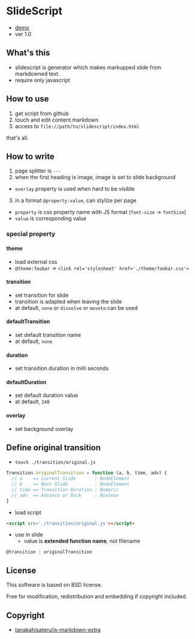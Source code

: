 SlideScript
===========

* [demo](http://ss.geta6.net)
* ver 1.0

What's this
-----------

* slidescript is generator which makes markupped slide from markdowned text.
* require only javascript

How to use
----------

1. get script from github
2. touch and edit content.markdown
3. access to `file://path/to/slidescript/index.html`

that's all.

How to write
------------

1. page splitter is `---`
2. when the first heading is image, image is set to slide background
  * `overlay` property is used when hard to be visible
3. in a format `@property:value`, can stylize per page
  * `property` is css property name with JS format (`font-size` -> `fontSize`)
  * `value` is corresponding value

### special property

#### theme

* load external css
* `@theme:foobar` -> `<link rel='stylesheet' href='./theme/foobar.css'>`

#### transition

* set transition for slide
* transition is adapted when leaving the slide
* at default, `none` or `dissolve` or `moveto` can be used

#### defaultTransition

* set default transition name
* at default, `none`

#### duration

* set transition duration in milli seconds

#### defaultDuration

* set default duration value
* at default, `240`

#### overlay

* set background overlay


Define original transition
--------------------------

* `touch ./transition/original.js`

~~~js
Transition.originalTransition = function (a, b, time, adv) {
  // a    == Current Slide       : NodeElement
  // b    == Next Slide          : NodeElement
  // time == Transition Duration : Numeric
  // adv  == Advance or Back     : Boolean
}
~~~

* load script

~~~html
<script src='./transition/original.js'></script>
~~~

* use in slide
  * value is __extended function name__, not filename

~~~
@transition : originalTransition
~~~

License
-------

This software is based on BSD license.

Free for modification, redistribution and embedding if copyright included.

Copyright
---------

* [tanakahisateru/js-markdown-extra](https://github.com/tanakahisateru/js-markdown-extra)
